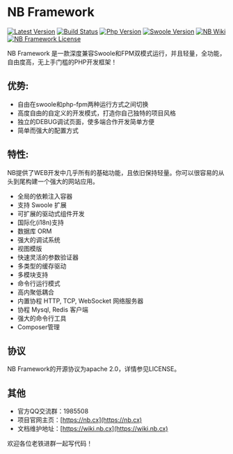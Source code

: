 # NB Framework

[![Latest Version](https://img.shields.io/badge/beta-v1.0.0-green.svg?maxAge=2592000)](https://github.com/nbcx/framework/releases)
[![Build Status](https://travis-ci.org/swoft-cloud/swoft.svg?branch=master)](https://travis-ci.org/swoft-cloud/swoft)
[![Php Version](https://img.shields.io/badge/php-%3E=7.0-brightgreen.svg?maxAge=2592000)](https://secure.php.net/)
[![Swoole Version](https://img.shields.io/badge/swoole-%3E=2.1.3-brightgreen.svg?maxAge=2592000)](https://github.com/swoole/swoole-src)
[![NB Wiki](https://img.shields.io/badge/docs-passing-green.svg?maxAge=2592000)](https://wiki.nb.cx)
[![NB Framework License](https://img.shields.io/hexpm/l/plug.svg?maxAge=2592000)](https://github.com/nbcx/framework/master/LICENSE)

NB Framework 是一款深度兼容Swoole和FPM双模式运行，并且轻量，全功能，自由度高，无上手门槛的PHP开发框架！


## 优势:
- 自由在swoole和php-fpm两种运行方式之间切换
- 高度自由的自定义的开发模式，打造你自己独特的项目风格
- 独立的DEBUG调试页面，使多端合作开发简单方便
- 简单而强大的配置方式

## 特性:
NB提供了WEB开发中几乎所有的基础功能，且依旧保持轻量。你可以很容易的从头到尾构建一个强大的网站应用。
- 全局的依赖注入容器
- 支持 Swoole 扩展
- 可扩展的驱动式组件开发
- 国际化(i18n)支持
- 数据库 ORM
- 强大的调试系统
- 视图模版
- 快速灵活的参数验证器
- 多类型的缓存驱动
- 多模块支持
- 命令行运行模式
- 高内聚低耦合
- 内置协程 HTTP, TCP, WebSocket 网络服务器
- 协程 Mysql, Redis 客户端
- 强大的命令行工具
- Composer管理

## 协议
NB Framework的开源协议为apache 2.0，详情参见LICENSE。

## 其他
- 官方QQ交流群：1985508
- 项目官网主页：[https://nb.cx](https://nb.cx)
- 文档维护地址：[https://wiki.nb.cx](https://wiki.nb.cx) 

欢迎各位老铁进群一起写代码！

    
    